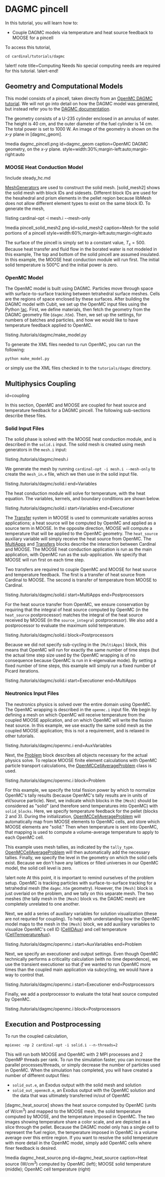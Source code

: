 # DAGMC pincell

In this tutorial, you will learn how to:

- Couple DAGMC models via temperature and heat source feedback to MOOSE for a pincell

To access this tutorial,

```
cd cardinal/tutorials/dagmc
```

!alert! note title=Computing Needs
No special computing needs are required for this tutorial.
!alert-end!

## Geometry and Computational Models

This model consists of a pincell, taken directly from an
[OpenMC DAGMC tutorial](https://github.com/openmc-dev/openmc-notebooks/blob/main/cad-based-geometry.ipynb).
We will not go into detail on how the DAGMC model was generated, but instead
refer you to the [DAGMC documentation](https://svalinn.github.io/DAGMC/usersguide/index.html).

The geometry consists of a U-235 cylinder enclosed in an annulus of water. The height is 40
cm, and the outer diameter of the fuel cylinder is 14 cm.
The total power is set to 1000 W. An image of the geometry is shown on the $x$-$y$ plane in
[dagmc_geom].

!media dagmc_pincell.png
  id=dagmc_geom
  caption=OpenMC DAGMC geometry, on the $x$-$y$ plane.
  style=width:30%;margin-left:auto;margin-right:auto

### MOOSE Heat Conduction Model

!include steady_hc.md

[MeshGenerators](https://mooseframework.inl.gov/syntax/Mesh/index.html) are used to construct
the solid mesh. [solid_mesh2] shows the solid mesh with block IDs and sidesets.
Different block IDs are used for the hexahedral and prism elements
in the pellet region because libMesh does not allow different element types
to exist on the same block ID. To generate the mesh,

!listing
cardinal-opt -i mesh.i --mesh-only

!media pincell_solid_mesh2.png
  id=solid_mesh2
  caption=Mesh for the solid portions of a pincell
  style=width:60%;margin-left:auto;margin-right:auto

The surface of the pincell is simply set to a constant value, $T_s=500$.
Because heat transfer and fluid flow in the borated water is not modeled in this example,
The top and bottom of the solid pincell
are assumed insulated.
In this example, the MOOSE heat conduction module will run first. The initial
solid temperature is 500&deg;C and the initial power is zero.

### OpenMC Model

The OpenMC model is built using DAGMC. Particles move through space with surface-to-surface
tracking between tetrahedral surface meshes. Cells are the regions of space enclosed by
these surfaces. After building the DAGMC model with Cubit, we set up the OpenMC input files
using the Python [!ac](API). First, we define
materials, then fetch the geometry from the DAGMC geometry file (`dagmc.h5m`). Then, we
set up the settings, for numbers of batches and particles, and how we would like to
have temperature feedback applied to OpenMC.

!listing /tutorials/dagmc/make_model.py

To generate the XML files needed to run OpenMC, you can run the following:

```
python make_model.py
```

or simply use the XML files checked in to the `tutorials/dagmc` directory.

## Multiphysics Coupling
  id=coupling

In this section, OpenMC and MOOSE are coupled for heat source and temperature feedback
for a DAGMC pincell.
The following sub-sections describe these files.

### Solid Input Files

The solid phase is solved with the MOOSE heat conduction module, and is
described in the `solid.i` input. The solid mesh is created using mesh generators
in the `mesh.i` input:

!listing /tutorials/dagmc/mesh.i

We generate the mesh by running `cardinal-opt -i mesh.i --mesh-only` to create the
`mesh_in.e` file, which we then use in the solid input file.

!listing /tutorials/dagmc/solid.i
  end=Variables

The heat conduction module will solve for temperature, with the heat equation.
The variables, kernels, and boundary conditions are shown below.

!listing /tutorials/dagmc/solid.i
  start=Variables
  end=Executioner

The [Transfer](https://mooseframework.inl.gov/syntax/Transfers/index.html)
system in MOOSE is used to communicate variables across applications; a
heat source will be computed by OpenMC and applied as a source term in MOOSE.
In the opposite direction, MOOSE will compute a temperature that will be
applied to the OpenMC geometry. The `heat_source` auxiliary variable will simply
receive the heat source from OpenMC.
The [MultiApps](https://mooseframework.inl.gov/syntax/MultiApps/index.html)
and [Transfers](https://mooseframework.inl.gov/syntax/Transfers/index.html)
blocks describe the interaction between Cardinal and MOOSE. The MOOSE
heat conduction application is run as the main application, with
OpenMC run as the sub-application. We specify that MOOSE will run
first on each time step.

Two transfers are required to couple OpenMC and MOOSE for heat source and
temperature feedback. The first is a transfer of heat source from Cardinal
to MOOSE. The second is transfer of temperature from MOOSE to Cardinal.

!listing /tutorials/dagmc/solid.i
  start=MultiApps
  end=Postprocessors

For the heat source transfer from OpenMC, we ensure conservation by
requiring that the integral of heat source computed by OpenMC
(in the `heat_source` postprocessor) matches the integral of the heat
source received by MOOSE (in the `source_integral` postprocessor).
We also add a postprocessor to evaluate the maximum solid temperature.

!listing /tutorials/dagmc/solid.i
  block=Postprocessors

Because we did not specify sub-cycling
in the `[MultiApps]` block, this means that OpenMC will run for exactly the
same number of time steps (but the actual time step size used by the OpenMC
wrapping is of no consequence because OpenMC is run in $k$-eigenvalue mode).
By setting a fixed number of time steps, this example
will simply run a fixed number of Picard iterations.

!listing /tutorials/dagmc/solid.i
  start=Executioner
  end=MultiApps

### Neutronics Input Files

The neutronics physics is solved over the entire domain using OpenMC.
The OpenMC wrapping is described in the `openmc.i` input file.
We begin by defining a mesh on which OpenMC
will receive temperature from the coupled MOOSE application, and on which OpenMC
will write the fission heat source. In this example, we use exactly the same solid
mesh as the coupled MOOSE application; this is not a requirement, and is relaxed
in other tutorials.

!listing /tutorials/dagmc/openmc.i
  end=AuxVariables

Next, the [Problem](https://mooseframework.inl.gov/syntax/Problem/index.html)
block describes all objects necessary for the actual physics solve. To replace
MOOSE finite element calculations with OpenMC particle transport calculations,
the [OpenMCCellAverageProblem](/problems/OpenMCCellAverageProblem.md) class
is used.

!listing /tutorials/dagmc/openmc.i
  block=Problem

For this example, we specify the total fission power by which to normalize OpenMC's
tally results (because OpenMC's tally results are in units of eV/source particle).
Next, we indicate which blocks in the `[Mesh]` should be considered
as "solid" (and therefore send temperatures into OpenMC) with `solid_blocks`.
Here, we specify temperature feedback for the pellet (blocks 2 and 3).
During the initialization, [OpenMCCellAverageProblem](/problems/OpenMCCellAverageProblem.md)
will automatically map from MOOSE elements to OpenMC cells, and store which MOOSE elements
are "solid." Then when temperature is sent into OpenMC, that mapping is used to compute
a volume-average temperature to apply to each OpenMC cell.

This example uses mesh tallies, as indicated by the
`tally_type`.
[OpenMCCellAverageProblem](/problems/OpenMCCellAverageProblem.md) will then
automatically add the necessary tallies.
Finally, we specify the level in the geometry on which the solid cells
exist. Because we don't have any lattices or filled universes in our OpenMC model,
the solid cell level is zero.

!alert note
At this point, it is important to remind ourselves of the problem setup. OpenMC
is tracking particles with surface-to-surface tracking for a tetrahedral mesh
(the `dagmc.h5m` geometry). However, the `[Mesh]` block is just overlaid on
the problem, and we tally on this separate mesh. The two meshes (the tally mesh
in the `[Mesh]` block vs. the DAGMC mesh) are completely unrelated to one another.

Next, we add a series of auxiliary variables for solution visualization
(these are not requried for coupling). To help with understanding
how the OpenMC model maps to the mesh in the `[Mesh]` block, we add auxiliary
variables to visualize OpenMC's cell ID ([CellIDAux](/auxkernels/CellIDAux.md))
and cell temperature ([CellTemperatureAux](/auxkernels/CellTemperatureAux.md)).

!listing /tutorials/dagmc/openmc.i
  start=AuxVariables
  end=Problem

Next, we specify an executioner and output settings. Even though OpenMC technically
performs a criticality calculation (with no time dependence), we use the transient
executioner so that *if* we wanted to run OpenMC more times than the coupled
main application via subcycling, we would have a way to control that.

!listing /tutorials/dagmc/openmc.i
  start=Executioner
  end=Postprocessors

Finally, we add a postprocessor to evaluate the total heat source computed by OpenMC.

!listing /tutorials/dagmc/openmc.i
  block=Postprocessors

## Execution and Postprocessing

To run the coupled calculation,

```
mpiexec -np 2 cardinal-opt -i solid.i --n-threads=2
```

This will run both MOOSE and OpenMC with 2 MPI processes and 2 OpenMP threads per rank.
To run the simulation faster, you can increase the parallel processes/threads, or
simply decrease the number of particles used in OpenMC.
When the simulation has completed, you will have created a number of different output files:

- `solid_out.e`, an Exodus output with the solid mesh and solution
- `solid_out_openmc0.e`, an Exodus output with the OpenMC solution and the data
  that was ultimately transferred in/out of OpenMC

[dagmc_heat_source] shows the heat source computed by OpenMC (units of W/cm$^3$)
and mapped to the MOOSE mesh, the solid temperature computed by MOOSE, and the
temperature imposed in OpenMC. The two images showing temperature share a color scale,
and are depicted as a slice through the pellet. Because the DAGMC model only has a single cell to
represent the fuel region, the temperature imposed in OpenMC is a volume average
over this entire region.
If you want to resolve the solid temperature
with more detail in the OpenMC model, simply add OpenMC cells where finer feedback
is desired.

!media dagmc_heat_source.png
  id=dagmc_heat_source
  caption=Heat source (W/cm$^3$) computed by OpenMC (left); MOOSE solid temperature (middle); OpenMC cell temperature (right)
